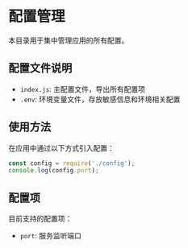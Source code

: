 # 配置管理

本目录用于集中管理应用的所有配置。

## 配置文件说明

- `index.js`: 主配置文件，导出所有配置项
- `.env`: 环境变量文件，存放敏感信息和环境相关配置

## 使用方法

在应用中通过以下方式引入配置：

```javascript
const config = require('./config');
console.log(config.port);
```

## 配置项

目前支持的配置项：
- `port`: 服务监听端口